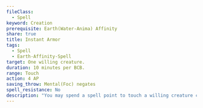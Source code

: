 ```yaml
---
fileClass:
  - Spell
keyword: Creation
prerequisite: Earth(Water-Anima) Affinity
share: true
title: Instant Armor
tags:
  - Spell
  - Earth-Affinity-Spell
target: One willing creature.
duration: 10 minutes per BCB.
range: Touch
action: 4 AP
saving_throw: Mental(Foc) negates
spell_resistance: No
description: "You may spend a spell point to touch a willing creature creating a suit of armor, or a shield, with which you are proficient. This created armor or shield may be of almost any material (such as metal, stone, or ice) using the normal statistics for armor or shields of its type. Armor created in this way only has a number of hit points equal to 5 + 5 per BCB + CAM instead of its usual hit point value; though retains its normal hardness. If cast on a creature already wearing armor it replaces any armor they have instead utilizing the statistics of the conjured armor instead; the conjured armor does not gain the benefits of any enhancement bonuses the existing armor had and instead uses its own values (if any).\r\rThe spell automatically ends when the conjured armor reaches 0 hit points, but does not gain the broken condition at half hit points like normal armor. This armor may be targeted by abilities such as Enhance Equipment to grant it an enhancement bonus, but enhancement bonuses granted in this way do not grant additional hit points like normal armor of its type; but may still improve the hardness as usual. Either the caster or the creature wearing the created armor may dismiss the spell as a 2 AP action."
---
```


